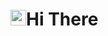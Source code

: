 <h1 align="left"><img src="https://media1.giphy.com/media/HO2cuakPoSngvitf0M/giphy.gif?cid=82a1493botrg56fcdfi82o62g8rcnxw4b858iexzy1c7htx7&rid=giphy.gif" width="25px">Hi There</h1>
